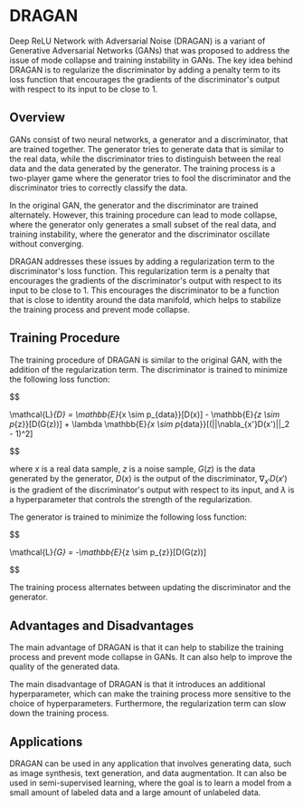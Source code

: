# DRAGAN

Deep ReLU Network with Adversarial Noise (DRAGAN) is a variant of Generative Adversarial Networks (GANs) that was proposed to address the issue of mode collapse and training instability in GANs. The key idea behind DRAGAN is to regularize the discriminator by adding a penalty term to its loss function that encourages the gradients of the discriminator's output with respect to its input to be close to 1.

## Overview

GANs consist of two neural networks, a generator and a discriminator, that are trained together. The generator tries to generate data that is similar to the real data, while the discriminator tries to distinguish between the real data and the data generated by the generator. The training process is a two-player game where the generator tries to fool the discriminator and the discriminator tries to correctly classify the data.

In the original GAN, the generator and the discriminator are trained alternately. However, this training procedure can lead to mode collapse, where the generator only generates a small subset of the real data, and training instability, where the generator and the discriminator oscillate without converging.

DRAGAN addresses these issues by adding a regularization term to the discriminator's loss function. This regularization term is a penalty that encourages the gradients of the discriminator's output with respect to its input to be close to 1. This encourages the discriminator to be a function that is close to identity around the data manifold, which helps to stabilize the training process and prevent mode collapse.

## Training Procedure

The training procedure of DRAGAN is similar to the original GAN, with the addition of the regularization term. The discriminator is trained to minimize the following loss function:


$$

\mathcal{L}_{D} = \mathbb{E}_{x \sim p_{data}}[D(x)] - \mathbb{E}_{z \sim p_{z}}[D(G(z))] + \lambda \mathbb{E}_{x \sim p_{data}}[(||\nabla_{x'}D(x')||_2 - 1)^2]

$$


where $x$ is a real data sample, $z$ is a noise sample, $G(z)$ is the data generated by the generator, $D(x)$ is the output of the discriminator, $\nabla_{x'}D(x')$ is the gradient of the discriminator's output with respect to its input, and $\lambda$ is a hyperparameter that controls the strength of the regularization.

The generator is trained to minimize the following loss function:


$$

\mathcal{L}_{G} = -\mathbb{E}_{z \sim p_{z}}[D(G(z))]

$$


The training process alternates between updating the discriminator and the generator.

## Advantages and Disadvantages

The main advantage of DRAGAN is that it can help to stabilize the training process and prevent mode collapse in GANs. It can also help to improve the quality of the generated data.

The main disadvantage of DRAGAN is that it introduces an additional hyperparameter, which can make the training process more sensitive to the choice of hyperparameters. Furthermore, the regularization term can slow down the training process.

## Applications

DRAGAN can be used in any application that involves generating data, such as image synthesis, text generation, and data augmentation. It can also be used in semi-supervised learning, where the goal is to learn a model from a small amount of labeled data and a large amount of unlabeled data.
